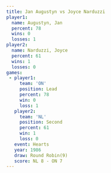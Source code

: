 ```yaml
---
title: Jan Augustyn vs Joyce Narduzzi
player1:               
  name: Augustyn, Jan  
  percent: 78          
  wins: 0              
  losses: 1            
player2:               
  name: Narduzzi, Joyce
  percent: 61          
  wins: 1              
  losses: 0            
games:
 - player1:        
     team: 'ON'    
     position: Lead
     percent: 78   
     win: 0        
     loss: 1       
   player2:          
     team: 'NL'      
     position: Second
     percent: 61     
     win: 1          
     loss: 0         
   event: Hearts       
   year: 1986          
   draw: Round Robin(9)
   score: NL 8 - ON 7  
---
```

